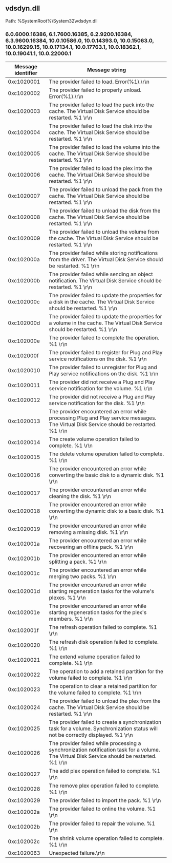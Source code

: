 ## vdsdyn.dll

Path: %SystemRoot%\System32\vdsdyn.dll

### 6.0.6000.16386, 6.1.7600.16385, 6.2.9200.16384, 6.3.9600.16384, 10.0.10586.0, 10.0.14393.0, 10.0.15063.0, 10.0.16299.15, 10.0.17134.1, 10.0.17763.1, 10.0.18362.1, 10.0.19041.1, 10.0.22000.1

Message identifier | Message string
--- | ---
0xc1020001 | The provider failed to load. Error(%1).\r\n
0xc1020002 | The provider failed to properly unload. Error(%1).\r\n
0xc1020003 | The provider failed to load the pack into the cache. The Virtual Disk Service should be restarted. %1  \r\n
0xc1020004 | The provider failed to load the disk into the cache. The Virtual Disk Service should be restarted. %1 \r\n
0xc1020005 | The provider failed to load the volume into the cache. The Virtual Disk Service should be restarted. %1 \r\n
0xc1020006 | The provider failed to load the plex into the cache. The Virtual Disk Service should be restarted. %1 \r\n
0xc1020007 | The provider failed to unload the pack from the cache. The Virtual Disk Service should be restarted. %1 \r\n
0xc1020008 | The provider failed to unload the disk from the cache. The Virtual Disk Service should be restarted. %1 \r\n
0xc1020009 | The provider failed to unload the volume from the cache. The Virtual Disk Service should be restarted. %1 \r\n
0xc102000a | The provider failed while storing notifications from the driver. The Virtual Disk Service should be restarted. %1 \r\n
0xc102000b | The provider failed while sending an object notification. The Virtual Disk Service should be restarted. %1 \r\n
0xc102000c | The provider failed to update the properties for a disk in the cache. The Virtual Disk Service should be restarted. %1 \r\n
0xc102000d | The provider failed to update the properties for a volume in the cache. The Virtual Disk Service should be restarted. %1 \r\n
0xc102000e | The provider failed to complete the operation. %1 \r\n
0xc102000f | The provider failed to register for Plug and Play service notifications on the disk. %1 \r\n
0xc1020010 | The provider failed to unregister for Plug and Play service notifications on the disk. %1 \r\n
0xc1020011 | The provider did not receive a Plug and Play service notification for the volume. %1 \r\n
0xc1020012 | The provider did not receive a Plug and Play service notification for the disk. %1 \r\n
0xc1020013 | The provider encountered an error while processing Plug and Play service messages.  The Virtual Disk Service should be restarted. %1 \r\n
0xc1020014 | The create volume operation failed to complete. %1 \r\n
0xc1020015 | The delete volume operation failed to complete. %1 \r\n
0xc1020016 | The provider encountered an error while converting the basic disk to a dynamic disk. %1 \r\n
0xc1020017 | The provider encountered an error while cleaning the disk. %1 \r\n
0xc1020018 | The provider encountered an error while converting the dynamic disk to a basic disk. %1 \r\n
0xc1020019 | The provider encountered an error while removing a missing disk. %1 \r\n
0xc102001a | The provider encountered an error while recovering an offline pack. %1 \r\n
0xc102001b | The provider encountered an error while splitting a pack. %1 \r\n
0xc102001c | The provider encountered an error while merging two packs. %1 \r\n
0xc102001d | The provider encountered an error while starting regeneration tasks for the volume's plexes. %1 \r\n
0xc102001e | The provider encountered an error while starting regeneration tasks for the plex's members. %1 \r\n
0xc102001f | The refresh operation failed to complete. %1 \r\n
0xc1020020 | The refresh disk operation failed to complete. %1 \r\n
0xc1020021 | The extend volume operation failed to complete. %1 \r\n
0xc1020022 | The operation to add a retained partition for the volume failed to complete. %1 \r\n
0xc1020023 | The operation to clear a retained partition for the volume failed to complete. %1 \r\n
0xc1020024 | The provider failed to unload the plex from the cache. The Virtual Disk Service should be restarted. %1 \r\n
0xc1020025 | The provider failed to create a synchronization task for a volume. Synchronization status will not be correctly displayed. %1 \r\n
0xc1020026 | The provider failed while processing a synchronization notification task for a volume. The Virtual Disk Service should be restarted. %1 \r\n
0xc1020027 | The add plex operation failed to complete. %1 \r\n
0xc1020028 | The remove plex operation failed to complete. %1 \r\n
0xc1020029 | The provider failed to import the pack. %1 \r\n
0xc102002a | The provider failed to online the volume. %1 \r\n
0xc102002b | The provider failed to repair the volume. %1 \r\n
0xc102002c | The shrink volume operation failed to complete. %1 \r\n
0xc1020063 | Unexpected failure.\r\n
